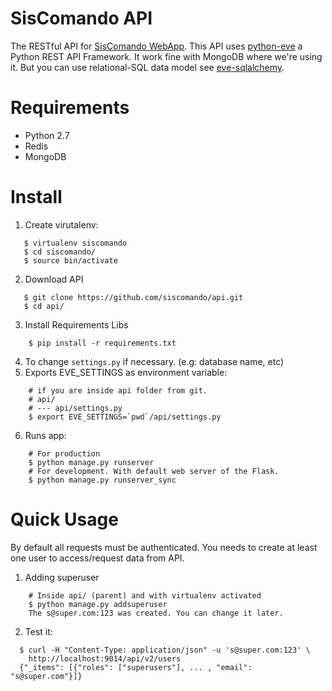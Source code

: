SisComando API
==============

The RESTful API for [SisComando WebApp](https://github.com/siscomando/webapp). This API uses
[python-eve](http://python-eve.org/) a Python REST API Framework. It work fine with MongoDB
where we're using it. But you can use relational-SQL data model see
[eve-sqlalchemy](http://eve-sqlalchemy.readthedocs.org/en/stable/).

Requirements
=============
  * Python 2.7
  * Redis
  * MongoDB

Install
========
   1. Create virutalenv:
   ```
      $ virtualenv siscomando 
      $ cd siscomando/ 
      $ source bin/activate 
   ```
   2. Download API
   ```
      $ git clone https://github.com/siscomando/api.git 
      $ cd api/ 
  ```
  3. Install Requirements Libs
  ```
      $ pip install -r requirements.txt
  ```
  4. To change `settings.py` if necessary. (e.g: database name, etc)
  5. Exports EVE_SETTINGS as environment variable:
  ```
      # if you are inside api folder from git.
      # api/
      # --- api/settings.py
      $ export EVE_SETTINGS=`pwd`/api/settings.py
  ```
  6. Runs app:
  ```
      # For production
      $ python manage.py runserver
      # For development. With default web server of the Flask.
      $ python manage.py runserver_sync
  ```

Quick Usage
===========
By default all requests must be authenticated. You needs to create at least one
user to access/request data from API.
  1. Adding superuser
  ```
      # Inside api/ (parent) and with virtualenv activated
      $ python manage.py addsuperuser
      The s@super.com:123 was created. You can change it later.
  ```
  2. Test it:
  ```
    $ curl -H "Content-Type: application/json" -u 's@super.com:123' \
      http://localhost:9014/api/v2/users
    {"_items": [{"roles": ["superusers"], ... , "email": "s@super.com"}]}  
  ```
